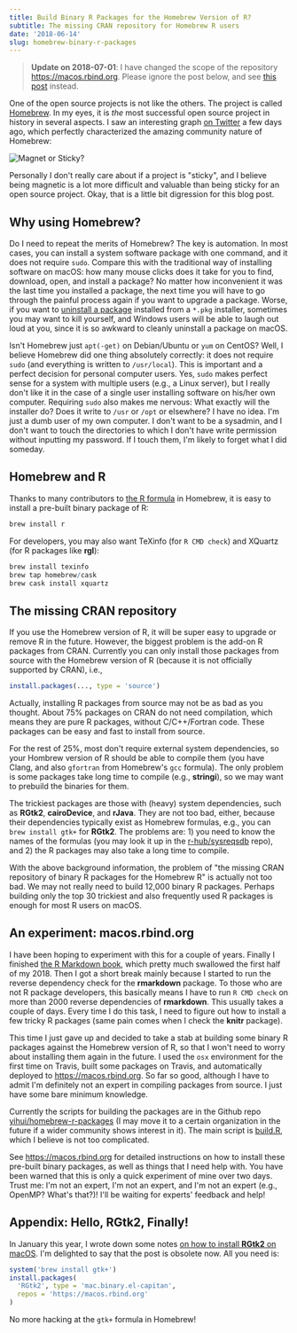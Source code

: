 ```yaml
---
title: Build Binary R Packages for the Homebrew Version of R?
subtitle: The missing CRAN repository for Homebrew R users
date: '2018-06-14'
slug: homebrew-binary-r-packages
---
```


> **Update on 2018-07-01**: I have changed the scope of the repository https://macos.rbind.org. Please ignore the post below, and see [this post](/en/2018/07/cranextra-macos/) instead.

One of the open source projects is not like the others. The project is called [Homebrew](https://brew.sh). In my eyes, it is *the* most successful open source project in history in several aspects. I saw an interesting graph [on Twitter](https://twitter.com/nayafia/status/1004526578175361024) a few days ago, which perfectly characterized the amazing community nature of Homebrew:

![Magnet or Sticky?](https://pbs.twimg.com/media/DfDI76AUwAAHE8m.jpg)

Personally I don't really care about if a project is "sticky", and I believe being magnetic is a lot more difficult and valuable than being sticky for an open source project. Okay, that is a little bit digression for this blog post.

## Why using Homebrew?

Do I need to repeat the merits of Homebrew? The key is automation. In most cases, you can install a system software package with one command, and it does not require `sudo`. Compare this with the traditional way of installing software on macOS: how many mouse clicks does it take for you to find, download, open, and install a package? No matter how inconvenient it was the last time you installed a package, the next time you will have to go through the painful process again if you want to upgrade a package. Worse, if you want to [uninstall a package](https://stackoverflow.com/q/25925752/559676) installed from a `*.pkg` installer, sometimes you may want to kill yourself, and Windows users will be able to laugh out loud at you, since it is so awkward to cleanly uninstall a package on macOS.

Isn't Homebrew just `apt(-get)` on Debian/Ubuntu or `yum` on CentOS? Well, I believe Homebrew did one thing absolutely correctly: it does not require `sudo` (and everything is written to `/usr/local`). This is important and a perfect decision for personal computer users. Yes, `sudo` makes perfect sense for a system with multiple users (e.g., a Linux server), but I really don't like it in the case of a single user installing software on his/her own computer. Requiring `sudo` also makes me nervous: What exactly will the installer do? Does it write to `/usr` or `/opt` or elsewhere? I have no idea. I'm just a dumb user of my own computer. I don't want to be a sysadmin, and I don't want to touch the directories to which I don't have write permission without inputting my password. If I touch them, I'm likely to forget what I did someday.

## Homebrew and R

Thanks to many contributors to [the R formula](https://github.com/Homebrew/homebrew-core/blob/master/Formula/r.rb) in Homebrew, it is easy to install a pre-built binary package of R:

```sh
brew install r
```

For developers, you may also want TeXinfo (for `R CMD check`) and XQuartz (for R packages like **rgl**):

```r
brew install texinfo
brew tap homebrew/cask
brew cask install xquartz
```

## The missing CRAN repository

If you use the Homebrew version of R, it will be super easy to upgrade or remove R in the future. However, the biggest problem is the add-on R packages from CRAN. Currently you can only install those packages from source with the Homebrew version of R (because it is not officially supported by CRAN), i.e.,

```r
install.packages(..., type = 'source')
```

Actually, installing R packages from source may not be as bad as you thought. About 75% packages on CRAN do not need compilation, which means they are pure R packages, without C/C++/Fortran code. These packages can be easy and fast to install from source.

For the rest of 25%, most don't require external system dependencies, so your Hombrew version of R should be able to compile them (you have Clang, and also `gfortran` from Homebrew's `gcc` formula). The only problem is some packages take long time to compile (e.g., **stringi**), so we may want to prebuild the binaries for them.

The trickiest packages are those with (heavy) system dependencies, such as **RGtk2**, **cairoDevice**, and **rJava**. They are not too bad, either, because their dependencies typically exist as Homebrew formulas, e.g., you can `brew install gtk+` for **RGtk2**. The problems are: 1) you need to know the names of the formulas (you may look it up in the [r-hub/sysreqsdb](https://github.com/r-hub/sysreqsdb) repo), and 2) the R packages may also take a long time to compile.

With the above background information, the problem of "the missing CRAN repository of binary R packages for the Homebrew R" is actually not too bad. We may not really need to build 12,000 binary R packages. Perhaps building only the top 30 trickiest and also frequently used R packages is enough for most R users on macOS.

## An experiment: macos.rbind.org

I have been hoping to experiment with this for a couple of years. Finally I finished [the R Markdown book](https://github.com/rstudio/rmarkdown-book), which pretty much swallowed the first half of my 2018. Then I got a short break mainly because I started to run the reverse dependency check for the **rmarkdown** package. To those who are not R package developers, this basically means I have to run `R CMD check` on more than 2000 reverse dependencies of **rmarkdown**. This usually takes a couple of days. Every time I do this task, I need to figure out how to install a few tricky R packages (same pain comes when I check the **knitr** package).

This time I just gave up and decided to take a stab at building some binary R packages against the Homebrew version of R, so that I won't need to worry about installing them again in the future. I used the `osx` environment for the first time on Travis, built some packages on Travis, and automatically deployed to https://macos.rbind.org. So far so good, although I have to admit I'm definitely not an expert in compiling packages from source. I just have some bare minimum knowledge.

Currently the scripts for building the packages are in the Github repo [yihui/homebrew-r-packages](https://github.com/yihui/homebrew-r-packages) (I may move it to a certain organization in the future if a wider community shows interest in it). The main script is [build.R](https://github.com/yihui/homebrew-r-packages/blob/master/build.R), which I believe is not too complicated.

See https://macos.rbind.org for detailed instructions on how to install these pre-built binary packages, as well as things that I need help with. You have been warned that this is only a quick experiment of mine over two days. Trust me: I'm not an expert, I'm not an expert, and I'm not an expert (e.g., OpenMP? What's that?)! I'll be waiting for experts' feedback and help!

## Appendix: Hello, RGtk2, Finally!

In January this year, I wrote down some notes [on how to install **RGtk2** on macOS](/en/2018/01/install-rgtk2-macos/). I'm delighted to say that the post is obsolete now. All you need is:

```r
system('brew install gtk+')
install.packages(
  'RGtk2', type = 'mac.binary.el-capitan',
  repos = 'https://macos.rbind.org'
)
```

No more hacking at the `gtk+` formula in Homebrew!
